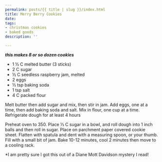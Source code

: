 ```yaml
---
permalink: posts/{{ title | slug }}/index.html
title: Merry Berry Cookies
date: 
tags:
- christmas cookies
- baked goods
description: ''

---
```

__*this makes 8 or so dozen cookies*__

* 1 ½ C melted butter (3 sticks)
* 2 C sugar
* ½ C seedless raspberry jam, melted
* 2 eggs
* ½ tsp baking soda
* 1 tsp salt
* 4 C packed flour

Melt butter then add sugar and mix, then stir in jam. Add eggs, one at a time, then add baking soda and salt. Mix in flour, one cup at a time. Refrigerate dough for at least 4 hours

Preheat oven to 350. Place ⅓ C sugar in a bowl, and roll dough into 1 inch balls and then roll in sugar. Place on parchment paper covered cookie sheet. Flatten with spatula and dent with a measuring spoon, or your thumb. Fill with a small bit of jam. Bake 10-12 minutes, cool 2 minutes then move to a cooling rack.

\*I am pretty sure I got this out of a Diane Mott Davidson mystery I read! 